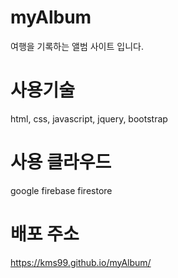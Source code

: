 # myAlbum
여행을 기록하는 앨범 사이트 입니다.
# 사용기술
html, css, javascript, jquery, bootstrap
# 사용 클라우드
google firebase firestore
# 배포 주소
https://kms99.github.io/myAlbum/
